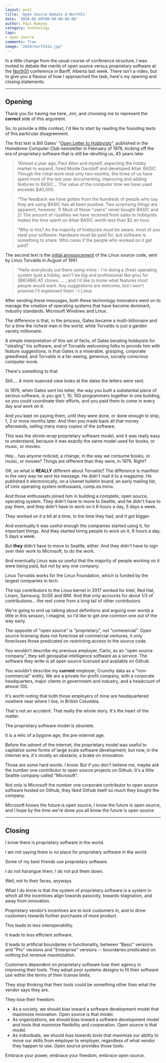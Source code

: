 ```yaml
---
layout: post
title: 'Open Source Debate @ North51'
date: '2020-02-09T00:00:00-08:00'
author: Paul Ramsey
category: technology
tags:
- open source
comments: True
image: "2020/north51a.jpg"
---
```


In a little change from the usual course of conference structure, I was invited to debate the merits of open source versus proprietary software at the [North51](http://www.n51.ca/) conference in Banff, Alberta last week. There isn't a video, but to give you a flavour of how I approached the task, here's my opening and closing statements:

-----------

## Opening 

Thank you for having me here, Jon, and choosing me to represent the **correct** side of this argument.

So, to provide a little context, I'd like to start by reading the founding texts of this particular disagreement.

The first text is Bill Gates' "[Open Letter to Hobbyists](http://www.digibarn.com/collections/newsletters/homebrew/V2_01/gatesletter.html)", published in the Homebrew Computer Club newsletter in February of 1976, kicking off the era of proprietary software that is still be-devilling us, 45 years later.

> “Almost a year ago, Paul Allen and myself, expecting the hobby market to expand, hired Monte Davidoff and developed Altair BASIC. Though the initial work took only two months, the three of us have spent most of the last year documenting, improving and adding features to BASIC... The value of the computer time we have used exceeds $40,000.

> “The feedback we have gotten from the hundreds of people who say they are using BASIC has all been positive. Two surprising things are apparent, however, 1) Most of these "users" never bought BASIC  and 2) The amount of royalties we have received from sales to hobbyists makes the time spent on Altair BASIC worth less than $2 an hour.

> “Why is this? As the majority of hobbyists must be aware, most of you steal your software. Hardware must be paid for, but software is something to share. Who cares if the people who worked on it get paid?

The second text is the [initial announcement](https://groups.google.com/forum/#!msg/comp.os.minix/dlNtH7RRrGA/SwRavCzVE7gJ) of the Linux source code, sent by Linus Torvalds in August of 1991

> “Hello everybody out there using minix - I'm doing a (free) operating system (just a hobby, won't be big and professional like gnu) for 386(486) AT clones. ... , and I'd like to know what features most people would want. Any suggestions are welcome, but I won't promise I'll implement them :-) Linus 

After sending these messages, both these technology innovators went on to manage the creation of operating systems that have become dominant, industry standards. Microsoft Windows and Linux.

The difference is that, in the process, Gates became a multi-billionaire and for a time the richest man in the world, while Torvalds is just a garden variety millionaire.

A simple interpretation of this set of facts, of Gates berating hobbyists for "stealing" his software, and of Torvalds welcoming folks to provide him with feature suggestions, is that Gates is a miserable, grasping, corporate greedhead, and Torvalds is a far-seeing, generous, socially conscious computer monk.

There's something to that.

Still.... A more nuanced view looks at the dates the letters were sent.

In 1976, when Gates sent his letter, the way you built a substantial piece of serious software, is you got 1, 10, 100 programmers together in one building, so you could coordinate their efforts, and you paid them to come in every day and work on it.  

And you kept on paying them, until they were done, or done enough to ship, 1, 2 or more months later. And then you made back all that money afterwards, selling many many copies of the software. 

This was the shrink-wrap proprietary software model, and it was really easy to understand, because it was exactly the same model used for books, or music, or movies.

Hey... has anyone noticed, a change, in the way we consume books, or music, or movies? Things are different than they were, in 1976. Right?

OK, so what is **REALLY** different about Torvalds? The difference is manifest in the very way he sent his message. He didn't mail it to a magazine. He published it electronically, on a Usenet bulletin board, an early mailing list, of Unix operating system enthusiasts, comp.os.minix.

And those enthusiasts joined him in building a complete, open source, operating system. They didn't have to move to Seattle, and he didn't have to pay them, and they didn't have to work on it 8 hours a day, 5 days a week. 

They worked on it a bit at a time, in the time they had, and it got bigger.

And eventually it was useful enough the companies started using it, for important things. And they started hiring people to work on it, 8 hours a day, 5 days a week.

But **they** didn't have to move to Seattle, either. And they didn't have to sign over their work to Microsoft, to do the work.

And eventually Linux was so useful that the majority of people working on it were being paid, but not by any one company.

Linus Torvalds works for the Linux Foundation, which is funded by the largest companies in tech.

The top contributors to the Linux kernel in 2017 worked for Intel, Red Hat, Linaro, Samsung, SUSE and IBM. And that only accounts for about 1/3 of contributions... the rest come from a long tail of other contributors.

We're going to end up talking about definitions and arguing over words a little in this session, I imagine, so I'd like to get one common one out of the way early.

The opposite of "open source" is "proprietary", not "commercial". Open source licensing does not foreclose all commercial ventures, it only forecloses those predicated on restricting access to the source code.

You wouldn't describe my previous employer, Carto, as an "open source company", they sell geospatial intelligence software as a service. The software they write is all open source licensed and available on Github.

You wouldn't describe my **current** employer, Crunchy data as a "non-commercial" entity. We are a private for-profit company, with a corporate headquarters, major clients in government and industry, and a headcount of almost 100.

It's worth noting that both those employers of mine are headquartered nowhere near where I live, in British Columbia. 

That's not an accident. That really the whole story. It's the heart of the matter. 

The proprietary software model is obsolete. 

It is a relic of a bygone age, the pre-internet age. 

Before the advent of the internet, the proprietary model was useful to capitalize some forms of large scale software development, but now, in the internet era, it's mostly an obstacle, a brake on innovation.

Those are some hard words. I know. But if you don't believe me, maybe ask the number one contributor to open source projects on Github. It's a little Seattle company called "Microsoft". 

Not only is Microsoft the number one corporate contributor to open source software hosted on Github, they liked Github itself so much they bought the company.

Microsoft knows the future is open source, I know the future is open source, and I hope by the time we're done you all know the future is open source.


----------- 

## Closing

I know there is proprietary software in the world.

I am not saying there is no place for proprietary software in the world.

Some of my best friends use proprietary software.

I do not harangue them, I do not put them down. 

Well, not to their faces, anyways.

What I do know is that the system of proprietary software is a system in which all the incentives align towards passivity, towards stagnation, and away from innovation.

Proprietary vendor’s incentives are to lock customers in, and to drive customers towards further purchases of more product.

This leads to less interoperability. 

It leads to less efficient software. 

It leads to artificial boundaries in functionality, between "Basic" versions and "Pro" versions  and "Enterprise" versions -- boundaries predicated on nothing but revenue maximization.

Customers dependent on proprietary software lose their agency in improving their tools. 
They adopt poor systems designs to fit their software use within the terms of their license limits.

They stop thinking that their tools could be something other than what the vendor says they are.

They lose their freedom.

* As a society, we should bias toward a software development model that maximizes innovation. Open source is that model.
* As organizations, we should bias toward a software development model and tools that maximize flexibility and cooperation. Open source is that model.
* As individuals, we should bias towards tools that maximize our ability to move our skills from employer to employer, regardless of what vendor they happen to use. Open source provides those tools.

Embrace your power, embrace your freedom, embrace open source.
